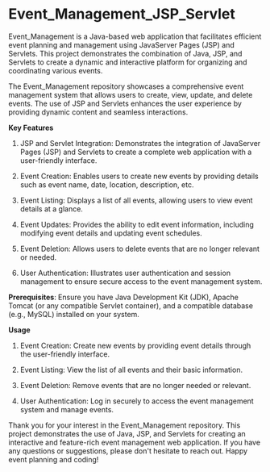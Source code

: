 # Event_Management_JSP_Servlet

Event_Management is a Java-based web application that facilitates efficient event planning and management using JavaServer Pages (JSP) and Servlets.
This project demonstrates the combination of Java, JSP, and Servlets to create a dynamic and interactive platform for organizing and coordinating various events.

The Event_Management repository showcases a comprehensive event management system that allows users to create, view, update, and delete events.
The use of JSP and Servlets enhances the user experience by providing dynamic content and seamless interactions.

**Key Features**

1) JSP and Servlet Integration: Demonstrates the integration of JavaServer Pages (JSP) and Servlets to create a complete web application with a user-friendly interface.

2) Event Creation: Enables users to create new events by providing details such as event name, date, location, description, etc.

3) Event Listing: Displays a list of all events, allowing users to view event details at a glance.

4) Event Updates: Provides the ability to edit event information, including modifying event details and updating event schedules.

5) Event Deletion: Allows users to delete events that are no longer relevant or needed.

6) User Authentication: Illustrates user authentication and session management to ensure secure access to the event management system.

**Prerequisites**: Ensure you have Java Development Kit (JDK), Apache Tomcat (or any compatible Servlet container), and a compatible database (e.g., MySQL)
installed on your system.

**Usage**

1) Event Creation: Create new events by providing event details through the user-friendly interface.

2) Event Listing: View the list of all events and their basic information.

4) Event Deletion: Remove events that are no longer needed or relevant.

5) User Authentication: Log in securely to access the event management system and manage events.

Thank you for your interest in the Event_Management repository. This project demonstrates the use of Java, JSP, and Servlets for creating
an interactive and feature-rich event management web application. If you have any questions or suggestions, please don't hesitate to reach out.
Happy event planning and coding!

